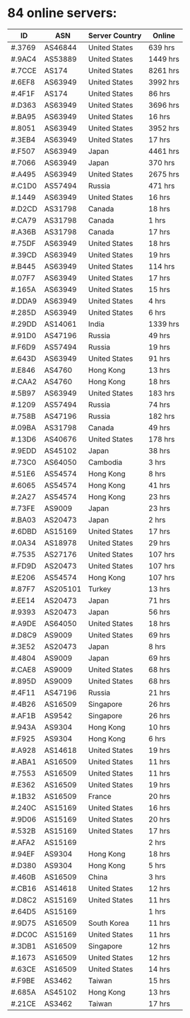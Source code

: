 # 84 online servers:

| ID | ASN | Server Country | Online |
| ------ | ------ | ------ | ------ |
| #.3769 | AS46844 | United States | 639 hrs |
| #.9AC4 | AS53889 | United States | 1449 hrs |
| #.7CCE | AS174 | United States | 8261 hrs |
| #.6EF8 | AS63949 | United States | 3992 hrs |
| #.4F1F | AS174 | United States | 86 hrs |
| #.D363 | AS63949 | United States | 3696 hrs |
| #.BA95 | AS63949 | United States | 16 hrs |
| #.8051 | AS63949 | United States | 3952 hrs |
| #.3EB4 | AS63949 | United States | 17 hrs |
| #.F507 | AS63949 | Japan | 4461 hrs |
| #.7066 | AS63949 | Japan | 370 hrs |
| #.A495 | AS63949 | United States | 2675 hrs |
| #.C1D0 | AS57494 | Russia | 471 hrs |
| #.1449 | AS63949 | United States | 16 hrs |
| #.D2CD | AS31798 | Canada | 18 hrs |
| #.CA79 | AS31798 | Canada | 1 hrs |
| #.A36B | AS31798 | Canada | 17 hrs |
| #.75DF | AS63949 | United States | 18 hrs |
| #.39CD | AS63949 | United States | 19 hrs |
| #.B445 | AS63949 | United States | 114 hrs |
| #.07F7 | AS63949 | United States | 17 hrs |
| #.165A | AS63949 | United States | 15 hrs |
| #.DDA9 | AS63949 | United States | 4 hrs |
| #.285D | AS63949 | United States | 6 hrs |
| #.29DD | AS14061 | India | 1339 hrs |
| #.91D0 | AS47196 | Russia | 49 hrs |
| #.F6D9 | AS57494 | Russia | 19 hrs |
| #.643D | AS63949 | United States | 91 hrs |
| #.E846 | AS4760 | Hong Kong | 13 hrs |
| #.CAA2 | AS4760 | Hong Kong | 18 hrs |
| #.5B97 | AS63949 | United States | 183 hrs |
| #.1209 | AS57494 | Russia | 74 hrs |
| #.758B | AS47196 | Russia | 182 hrs |
| #.09BA | AS31798 | Canada | 49 hrs |
| #.13D6 | AS40676 | United States | 178 hrs |
| #.9EDD | AS45102 | Japan | 38 hrs |
| #.73C0 | AS64050 | Cambodia | 3 hrs |
| #.51E6 | AS54574 | Hong Kong | 8 hrs |
| #.6065 | AS54574 | Hong Kong | 41 hrs |
| #.2A27 | AS54574 | Hong Kong | 23 hrs |
| #.73FE | AS9009 | Japan | 23 hrs |
| #.BA03 | AS20473 | Japan | 2 hrs |
| #.6DBD | AS15169 | United States | 17 hrs |
| #.0A34 | AS18978 | United States | 29 hrs |
| #.7535 | AS27176 | United States | 107 hrs |
| #.FD9D | AS20473 | United States | 107 hrs |
| #.E206 | AS54574 | Hong Kong | 107 hrs |
| #.87F7 | AS205101 | Turkey | 13 hrs |
| #.EE14 | AS20473 | Japan | 71 hrs |
| #.9393 | AS20473 | Japan | 56 hrs |
| #.A9DE | AS64050 | United States | 18 hrs |
| #.D8C9 | AS9009 | United States | 69 hrs |
| #.3E52 | AS20473 | Japan | 8 hrs |
| #.4804 | AS9009 | Japan | 69 hrs |
| #.CAE8 | AS9009 | United States | 68 hrs |
| #.895D | AS9009 | United States | 68 hrs |
| #.4F11 | AS47196 | Russia | 21 hrs |
| #.4B26 | AS16509 | Singapore | 26 hrs |
| #.AF1B | AS9542 | Singapore | 26 hrs |
| #.943A | AS9304 | Hong Kong | 10 hrs |
| #.F925 | AS9304 | Hong Kong | 6 hrs |
| #.A928 | AS14618 | United States | 19 hrs |
| #.ABA1 | AS16509 | United States | 11 hrs |
| #.7553 | AS16509 | United States | 11 hrs |
| #.E362 | AS16509 | United States | 19 hrs |
| #.1B32 | AS16509 | France | 20 hrs |
| #.240C | AS15169 | United States | 16 hrs |
| #.9D06 | AS15169 | United States | 20 hrs |
| #.532B | AS15169 | United States | 17 hrs |
| #.AFA2 | AS15169 |  | 2 hrs |
| #.94EF | AS9304 | Hong Kong | 18 hrs |
| #.D380 | AS9304 | Hong Kong | 5 hrs |
| #.460B | AS16509 | China | 3 hrs |
| #.CB16 | AS14618 | United States | 12 hrs |
| #.D8C2 | AS15169 | United States | 11 hrs |
| #.64D5 | AS15169 |  | 1 hrs |
| #.9D75 | AS16509 | South Korea | 11 hrs |
| #.DC0C | AS15169 | United States | 11 hrs |
| #.3DB1 | AS16509 | Singapore | 12 hrs |
| #.1673 | AS16509 | United States | 12 hrs |
| #.63CE | AS16509 | United States | 14 hrs |
| #.F9BE | AS3462 | Taiwan | 15 hrs |
| #.685A | AS45102 | Hong Kong | 13 hrs |
| #.21CE | AS3462 | Taiwan | 17 hrs |

